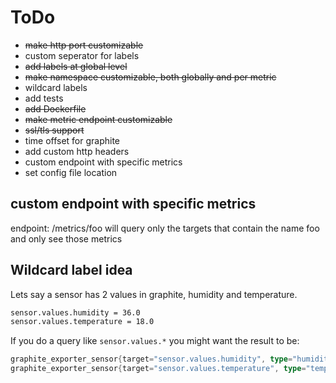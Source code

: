 # ToDo

- ~~make http port customizable~~
- custom seperator for labels
- ~~add labels at global level~~
- ~~make namespace customizable, both globally and per metric~~
- wildcard labels
- add tests
- ~~add Dockerfile~~
- ~~make metric endpoint customizable~~
- ~~ssl/tls support~~
- time offset for graphite
- add custom http headers
- custom endpoint with specific metrics
- set config file location

## custom endpoint with specific metrics

endpoint: /metrics/foo
will query only the targets that contain the name foo and only see those metrics

## Wildcard label idea

Lets say a sensor has 2 values in graphite, humidity and temperature.

```txt
sensor.values.humidity = 36.0
sensor.values.temperature = 18.0
```

If you do a query like `sensor.values.*` you might want the result to be:

```Go
graphite_exporter_sensor{target="sensor.values.humidity", type="humidity"} 36.0
graphite_exporter_sensor{target="sensor.values.temperature", type="temperature"} 18.0
```